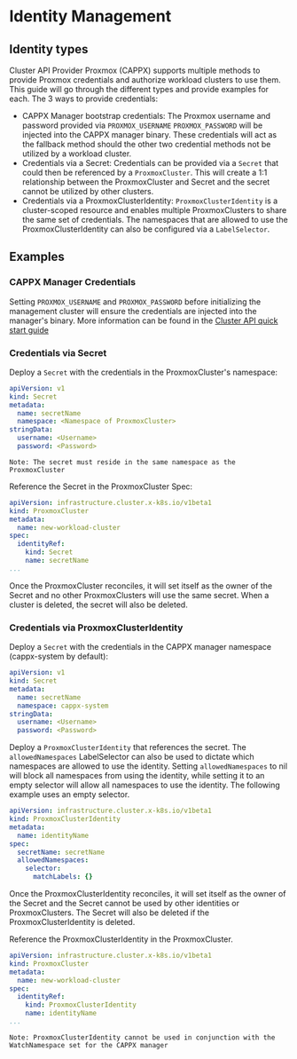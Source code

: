
# Identity Management

## Identity types

Cluster API Provider Proxmox (CAPPX) supports multiple methods to provide Proxmox credentials and authorize workload clusters to use them. This guide will go through the different types and provide examples for each. The 3 ways to provide credentials:

* CAPPX Manager bootstrap credentials: The Proxmox username and password provided via `PROXMOX_USERNAME` `PROXMOX_PASSWORD` will be injected into the CAPPX manager binary. These credentials will act as the fallback method should the other two credential methods not be utilized by a workload cluster.
* Credentials via a Secret: Credentials can be provided via a `Secret` that could then be referenced by a `ProxmoxCluster`. This will create a 1:1 relationship between the ProxmoxCluster and Secret and the secret cannot be utilized by other clusters.
* Credentials via a ProxmoxClusterIdentity: `ProxmoxClusterIdentity` is a cluster-scoped resource and enables multiple ProxmoxClusters to share the same set of credentials. The namespaces that are allowed to use the ProxmoxClusterIdentity can also be configured via a `LabelSelector`.

## Examples

### CAPPX Manager Credentials

Setting `PROXMOX_USERNAME` and `PROXMOX_PASSWORD` before initializing the management cluster will ensure the credentials are injected into the manager's binary. More information can be found in the [Cluster API quick start guide](https://cluster-api.sigs.k8s.io/user/quick-start.html)

### Credentials via Secret

Deploy a `Secret` with the credentials in the ProxmoxCluster's namespace:

```yaml
apiVersion: v1
kind: Secret
metadata:
  name: secretName
  namespace: <Namespace of ProxmoxCluster>
stringData:
  username: <Username>
  password: <Password>
```

`Note: The secret must reside in the same namespace as the ProxmoxCluster`

Reference the Secret in the ProxmoxCluster Spec:

```yaml
apiVersion: infrastructure.cluster.x-k8s.io/v1beta1
kind: ProxmoxCluster
metadata:
  name: new-workload-cluster
spec:
  identityRef:
    kind: Secret
    name: secretName
...
```


Once the ProxmoxCluster reconciles, it will set itself as the owner of the Secret and no other ProxmoxClusters will use the same secret. When a cluster is deleted, the secret will also be deleted.

### Credentials via ProxmoxClusterIdentity

Deploy a `Secret` with the credentials in the CAPPX manager namespace (cappx-system by default):

```yaml
apiVersion: v1
kind: Secret
metadata:
  name: secretName
  namespace: cappx-system
stringData:
  username: <Username>
  password: <Password>
```

Deploy a `ProxmoxClusterIdentity` that references the secret. The `allowedNamespaces` LabelSelector can also be used to dictate which namespaces are allowed to use the identity. Setting `allowedNamespaces` to nil will block all namespaces from using the identity, while setting it to an empty selector will allow all namespaces to use the identity. The following example uses an empty selector.

```yaml
apiVersion: infrastructure.cluster.x-k8s.io/v1beta1
kind: ProxmoxClusterIdentity
metadata:
  name: identityName
spec:
  secretName: secretName
  allowedNamespaces:
    selector:
      matchLabels: {}
```

Once the ProxmoxClusterIdentity reconciles, it will set itself as the owner of the Secret and the Secret cannot be used by other identities or ProxmoxClusters. The Secret will also be deleted if the ProxmoxClusterIdentity is deleted.

Reference the ProxmoxClusterIdentity in the ProxmoxCluster.

```yaml
apiVersion: infrastructure.cluster.x-k8s.io/v1beta1
kind: ProxmoxCluster
metadata:
  name: new-workload-cluster
spec:
  identityRef:
    kind: ProxmoxClusterIdentity
    name: identityName
...
```

`Note: ProxmoxClusterIdentity cannot be used in conjunction with the WatchNamespace set for the CAPPX manager`
